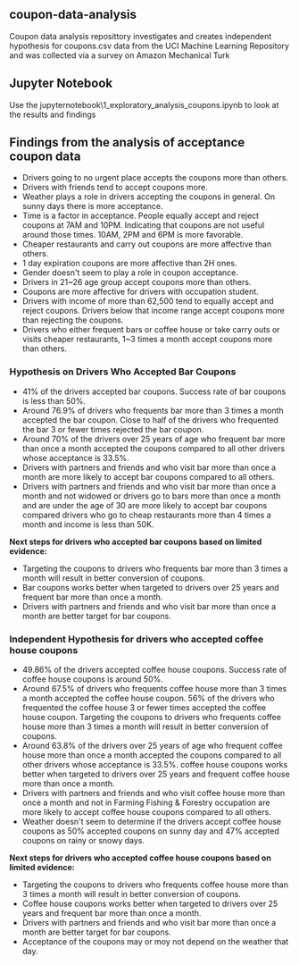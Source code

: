 ## coupon-data-analysis

Coupon data analysis reposittory investigates and creates independent hypothesis for coupons.csv data from the UCI Machine Learning Repository and was collected via a survey on Amazon Mechanical Turk

## Jupyter Notebook

Use the jupyternotebook\1_exploratory_analysis_coupons.ipynb to look at the results and findings

## Findings from the analysis of acceptance coupon data

*  Drivers going to no urgent place accepts the coupons more than others.
*  Drivers with friends tend to accept coupons more.
*  Weather plays a role in drivers accepting the coupons in general. On sunny days there is more acceptance.
*  Time is a factor in acceptance. People equally accept and reject coupons at 7AM and 10PM. Indicating that coupons are not useful around those times. 10AM, 2PM and 6PM is more favorable.
*  Cheaper restaurants and carry out coupons are more affective than others.
*  1 day expiration coupons are more affective than 2H ones.
*  Gender doesn't seem to play a role in coupon acceptance.
*  Drivers in 21~26 age group accept coupons more than others.  
*  Coupons are more affective for drivers with occupation student.
*  Drivers with income of more than 62,500 tend to equally accept and reject coupons. Drivers below that income range accept coupons more than rejecting the coupons.
*  Drivers who either frequent bars or coffee house or take carry outs or visits cheaper restaurants, 1~3 times a month accept coupons more than others.

### **Hypothesis on Drivers Who Accepted Bar Coupons**  

*   41% of the drivers accepted bar coupons. Success rate of bar coupons is less than 50%.  
*   Around 76.9% of drivers who frequents bar more than 3 times a month accepted the bar coupon. Close to half of the drivers who frequented the bar 3 or fewer times rejected the bar coupon.
*   Around 70% of the drivers over 25 years of age who frequent bar more than once a month accepted the coupons compared to all other drivers whose acceptance is 33.5%.
*   Drivers with partners and friends and who visit bar more than once a month are more likely to accept bar coupons compared to all others.
*   Drivers with partners and friends and who visit bar more than once a month and not widowed or drivers go to bars more than once a month and are under the age of 30 are more likely to accept bar coupons compared drivers who go to cheap restaurants more than 4 times a month and income is less than 50K.

**Next steps for drivers who accepted bar coupons based on limited evidence:**
*   Targeting the coupons to drivers who frequents bar more than 3 times a month will result in better conversion of coupons.
*   Bar coupons works better when targeted to drivers over 25 years and frequent bar more than once a month.
*   Drivers with partners and friends and who visit bar more than once a month are better target for bar coupons.

### Independent Hypothesis for drivers who accepted coffee house coupons

*  49.86% of the drivers accepted coffee house coupons. Success rate of coffee house coupons is around 50%.
*  Around 67.5% of drivers who frequents coffee house more than 3 times a month accepted the coffee house coupon. 56% of the drivers who frequented the coffee house 3 or fewer times accepted the coffee house coupon. Targeting the coupons to drivers who frequents coffee house more than 3 times a month will result in better conversion of coupons.
*  Around 63.8% of the drivers over 25 years of age who frequent coffee house more than once a month accepted the coupons compared to all other drivers whose acceptance is 33.5%. coffee house coupons works better when targeted to drivers over 25 years and frequent coffee house more than once a month.
*  Drivers with partners and friends and who visit coffee house more than once a month and not in Farming Fishing & Forestry occupation are more likely to accept coffee house coupons compared to all others.
*  Weather doesn't seem to determine if the drivers accept coffee house coupons as 50% accepted coupons on sunny day and 47% accepted coupons on rainy or snowy days.

**Next steps for drivers who accepted coffee house coupons based on limited evidence:**
*   Targeting the coupons to drivers who frequents coffee house more than 3 times a month will result in better conversion of coupons.
*   Coffee house coupons works better when targeted to drivers over 25 years and frequent bar more than once a month.
*   Drivers with partners and friends and who visit bar more than once a month are better target for bar coupons.
*   Acceptance of the coupons may or moy not depend on the weather that day.







